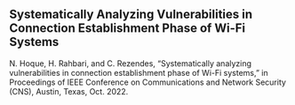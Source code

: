 ## Systematically Analyzing Vulnerabilities in Connection Establishment Phase of Wi-Fi Systems

N. Hoque, H. Rahbari, and C. Rezendes, “Systematically analyzing vulnerabilities in connection establishment phase of Wi-Fi systems,” in Proceedings of IEEE Conference on Communications and Network Security (CNS), Austin, Texas, Oct. 2022.
